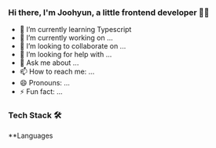 ### Hi there, I'm Joohyun, a little frontend developer 👶🏻


- 🌱 I’m currently learning Typescript
- 🔭 I’m currently working on ...
- 👯 I’m looking to collaborate on ...
- 🤔 I’m looking for help with ...
- 💬 Ask me about ...
- 📫 How to reach me: ...
- 😄 Pronouns: ...
- ⚡ Fun fact: ...

### Tech Stack 🛠
**Languages 




